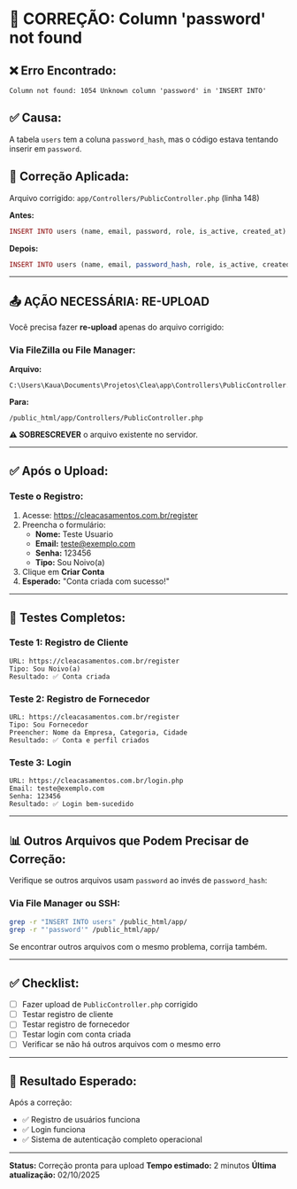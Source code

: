 # 🔧 CORREÇÃO: Column 'password' not found

## ❌ Erro Encontrado:
```
Column not found: 1054 Unknown column 'password' in 'INSERT INTO'
```

## ✅ Causa:
A tabela `users` tem a coluna `password_hash`, mas o código estava tentando inserir em `password`.

## 🔧 Correção Aplicada:
Arquivo corrigido: `app/Controllers/PublicController.php` (linha 148)

**Antes:**
```php
INSERT INTO users (name, email, password, role, is_active, created_at)
```

**Depois:**
```php
INSERT INTO users (name, email, password_hash, role, is_active, created_at)
```

---

## 📤 AÇÃO NECESSÁRIA: RE-UPLOAD

Você precisa fazer **re-upload** apenas do arquivo corrigido:

### Via FileZilla ou File Manager:

**Arquivo:**
```
C:\Users\Kaua\Documents\Projetos\Clea\app\Controllers\PublicController.php
```

**Para:**
```
/public_html/app/Controllers/PublicController.php
```

**⚠️ SOBRESCREVER** o arquivo existente no servidor.

---

## ✅ Após o Upload:

### Teste o Registro:

1. Acesse: https://cleacasamentos.com.br/register
2. Preencha o formulário:
   - **Nome:** Teste Usuario
   - **Email:** teste@exemplo.com
   - **Senha:** 123456
   - **Tipo:** Sou Noivo(a)
3. Clique em **Criar Conta**
4. **Esperado:** "Conta criada com sucesso!"

---

## 🧪 Testes Completos:

### Teste 1: Registro de Cliente
```
URL: https://cleacasamentos.com.br/register
Tipo: Sou Noivo(a)
Resultado: ✅ Conta criada
```

### Teste 2: Registro de Fornecedor
```
URL: https://cleacasamentos.com.br/register
Tipo: Sou Fornecedor
Preencher: Nome da Empresa, Categoria, Cidade
Resultado: ✅ Conta e perfil criados
```

### Teste 3: Login
```
URL: https://cleacasamentos.com.br/login.php
Email: teste@exemplo.com
Senha: 123456
Resultado: ✅ Login bem-sucedido
```

---

## 📊 Outros Arquivos que Podem Precisar de Correção:

Verifique se outros arquivos usam `password` ao invés de `password_hash`:

### Via File Manager ou SSH:
```bash
grep -r "INSERT INTO users" /public_html/app/
grep -r "'password'" /public_html/app/
```

Se encontrar outros arquivos com o mesmo problema, corrija também.

---

## ✅ Checklist:

- [ ] Fazer upload de `PublicController.php` corrigido
- [ ] Testar registro de cliente
- [ ] Testar registro de fornecedor
- [ ] Testar login com conta criada
- [ ] Verificar se não há outros arquivos com o mesmo erro

---

## 🎉 Resultado Esperado:

Após a correção:
- ✅ Registro de usuários funciona
- ✅ Login funciona
- ✅ Sistema de autenticação completo operacional

---

**Status:** Correção pronta para upload
**Tempo estimado:** 2 minutos
**Última atualização:** 02/10/2025
